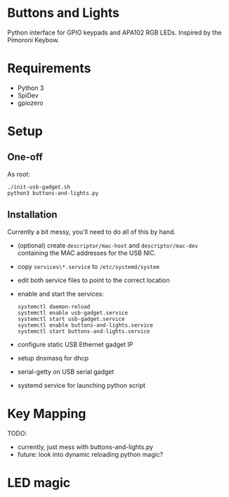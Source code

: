 # Buttons and Lights
Python interface for GPIO keypads and APA102 RGB LEDs. Inspired by the Pimoroni Keybow.

# Requirements
- Python 3
- SpiDev
- gpiozero

# Setup
## One-off
As root:

    ./init-usb-gadget.sh
    python3 buttons-and-lights.py


## Installation
Currently a bit messy, you'll need to do all of this by hand.

- (optional) create `descriptor/mac-host` and `descriptor/mac-dev` containing the MAC addresses for the USB NIC.
- copy `services\*.service` to `/etc/systemd/system`
- edit both service files to point to the correct location
- enable and start the services:

      systemctl daemon-reload
      systemctl enable usb-gadget.service
      systemctl start usb-gadget.service
      systemctl enable buttons-and-lights.service
      systemctl start buttons-and-lights.service
      
- configure static USB Ethernet gadget IP
- setup dnsmasq for dhcp
- serial-getty on USB serial gadget
- systemd service for launching python script

# Key Mapping
TODO:

- currently, just mess with buttons-and-lights.py
- future: look into dynamic reloading python magic?

# LED magic

